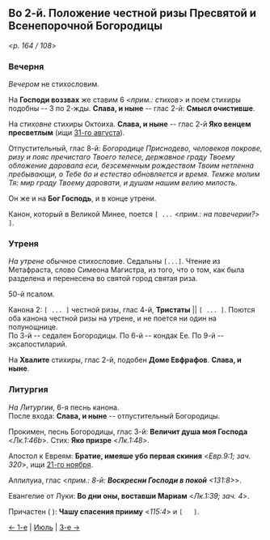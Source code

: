 
## Во 2-й. Положение честной ризы Пресвятой и Всенепорочной Богородицы

<*p. 164 / 108*>

### Вечерня

*Вечером* не стихословим. 

На **Господи воззвах** же ставим 6 <*прим.: стихов*> и поем стихиры подобны -- 3 по 2-жды. 
**Слава, и ныне** -- глас 2-й: **Смысл очистивше**.  

На *стиховне* стихиры Октоиха. 
**Слава, и ныне** -- глас 2-й **Яко венцем пресветлым** (ищи [31-го августа](../08_august/08_31_MES.ru.md)).  

Отпустительный, глас 8-й: *Богородице Приснодево, человеков покрове, ризу и пояс пречистаго Твоего телесе, 
державное граду Твоему обложение даровала еси, безсеменным рождеством Твоим нетленна пребывающи, 
о Тебе бо и естество обновляется и время. Темже молим Тя: мир граду Твоему даровати, и душам нашим 
велию милость*. 

Он же и на **Бог Господь**, и в конце утрени.

Канон, который в Великой Минее, поется `[ ...` <*прим.: на повечерии?*> `]`. 

### Утреня

*На утрене* обычное стихословие. 
Седальны `[...]`. 
Чтение из Метафраста, слово Симеона Магистра, из того, что о том, как была разделена и перенесена во святой
город святая риза.  
 
50-й псалом.  
 
Канона 2: `[ ... ]` честной ризы, глас 4-й, **Тристаты** || `[ ... ]`. Поются оба канона честной ризы 
на утрене, и не поется ни один на полунощнице.  
По 3-й -- седален Богородицы. 
По 6-й -- кондак Ее. 
По 9-й -- эксапостиларий. 

На **Хвалите** стихиры, глас 2-й, подобен **Доме Евфрафов**. **Слава, и ныне**.  

### Литургия

*На Литургии*, 6-я песнь канона.  
После входа: **Слава, и ныне** -- отпустительный Богородицы.   

Прокимен, песнь Богородицы, глас 3-й: **Величит душа моя Господа** <*Лк.1:46b*>. 
Стих: **Яко призре** <*Лк.1:48*>. 

Апостол к Евреям: **Братие, имеяше убо первая скиния** <*Евр.9:1; зач. 320*>, 
ищи [21-го ноября](../11_november/11_21_MES.ru.md). 

Аллилуиа, глас <*прим.: 8-й: **Воскресни Господи в покой** <*131:8*>*>.
 
Евангелие от Луки: **Во дни оны, воставши Мариам** <*Лк.1:39; зач. 4*>. 
 
Причастен (  ): **Чашу спасения прииму** <*115:4*> и `[   ]`.  
 
[← 1-е](07_01_MES.ru.md) | [Июль](README.md#2-й) | [3-е →](07_03_MES.ru.md)
